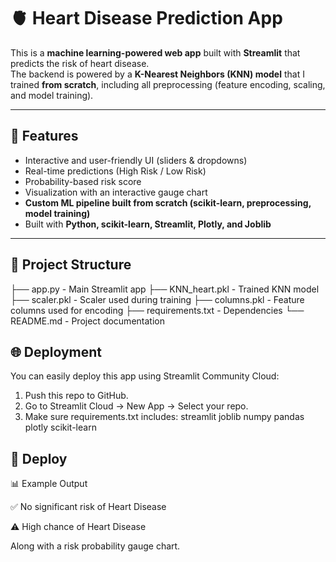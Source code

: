 # 🫀 Heart Disease Prediction App

This is a **machine learning-powered web app** built with **Streamlit** that predicts the risk of heart disease.  
The backend is powered by a **K-Nearest Neighbors (KNN) model** that I trained **from scratch**, including all preprocessing (feature encoding, scaling, and model training).  

---

## 🚀 Features

- Interactive and user-friendly UI (sliders & dropdowns)  
- Real-time predictions (High Risk / Low Risk)  
- Probability-based risk score  
- Visualization with an interactive gauge chart  
- **Custom ML pipeline built from scratch (scikit-learn, preprocessing, model training)**  
- Built with **Python, scikit-learn, Streamlit, Plotly, and Joblib**  

---

## 📂 Project Structure

├── app.py - Main Streamlit app
├── KNN_heart.pkl - Trained KNN model
├── scaler.pkl - Scaler used during training
├── columns.pkl - Feature columns used for encoding
├── requirements.txt - Dependencies
└── README.md - Project documentation

## 🌐 Deployment

You can easily deploy this app using Streamlit Community Cloud:
1. Push this repo to GitHub.
2. Go to Streamlit Cloud
 → New App → Select your repo.
3. Make sure requirements.txt includes:
streamlit
joblib
numpy
pandas
plotly
scikit-learn

## 🎉 Deploy 

📊 Example Output

✅ No significant risk of Heart Disease

⚠️ High chance of Heart Disease

Along with a risk probability gauge chart.

